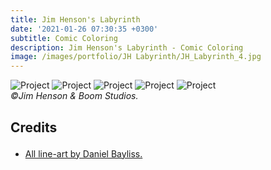 ```yaml
---
title: Jim Henson's Labyrinth
date: '2021-01-26 07:30:35 +0300'
subtitle: Comic Coloring
description: Jim Henson's Labyrinth - Comic Coloring
image: /images/portfolio/JH Labyrinth/JH_Labyrinth_4.jpg
---
```


<div class="gallery-box">
  <div class="gallery">
    <img src="{{site.baseurl}}/images/portfolio/JH Labyrinth/JH_Labyrinth_1.jpg" alt="Project">
    <img src="{{site.baseurl}}/images/portfolio/JH Labyrinth/JH_Labyrinth_2.jpg" alt="Project">
    <img src="{{site.baseurl}}/images/portfolio/JH Labyrinth/JH_Labyrinth_3.jpg" alt="Project">
    <img src="{{site.baseurl}}/images/portfolio/JH Labyrinth/JH_Labyrinth_5.jpg" alt="Project">
    <img src="{{site.baseurl}}/images/portfolio/JH Labyrinth/JH_Labyrinth_4.jpg" alt="Project">
  </div>
  <em>©Jim Henson & Boom Studios.</em>
</div>

<div class="block-header inner-sm" style="margin-top: 1.5em; margin-bottom: 1.5em">
  <h2 class="block-title line-top">Credits</h2>
</div>

* <a href="#secao-destino">All line-art by Daniel Bayliss.</a>


